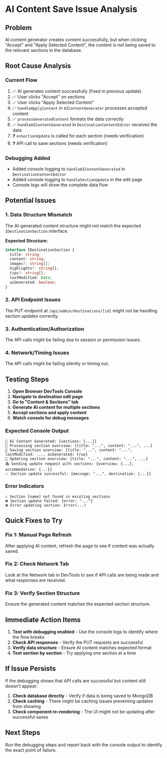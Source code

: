 # AI Content Save Issue Analysis

## Problem
AI content generator creates content successfully, but when clicking "Accept" and "Apply Selected Content", the content is not being saved to the relevant sections in the database.

## Root Cause Analysis

### Current Flow
1. ✅ AI generates content successfully (fixed in previous update)
2. ✅ User clicks "Accept" on sections
3. ✅ User clicks "Apply Selected Content"
4. ✅ `handleApplyContent` in `AIContentGenerator` processes accepted content
5. ✅ `processGeneratedContent` formats the data correctly
6. ✅ `handleAIContentGenerated` in `DestinationContentEditor` receives the data
7. ❓ `onSectionUpdate` is called for each section (needs verification)
8. ❓ API call to save sections (needs verification)

### Debugging Added
- Added console logging to `handleAIContentGenerated` in `DestinationContentEditor`
- Added console logging to `handleSectionUpdate` in the edit page
- Console logs will show the complete data flow

## Potential Issues

### 1. Data Structure Mismatch
The AI-generated content structure might not match the expected `IDestinationSection` interface.

**Expected Structure:**
```typescript
interface IDestinationSection {
  title: string;
  content: string;
  images?: string[];
  highlights?: string[];
  tips?: string[];
  lastModified: Date;
  aiGenerated: boolean;
}
```

### 2. API Endpoint Issues
The PUT endpoint at `/api/admin/destinations/[id]` might not be handling section updates correctly.

### 3. Authentication/Authorization
The API calls might be failing due to session or permission issues.

### 4. Network/Timing Issues
The API calls might be failing silently or timing out.

## Testing Steps

1. **Open Browser DevTools Console**
2. **Navigate to destination edit page**
3. **Go to "Content & Sections" tab**
4. **Generate AI content for multiple sections**
5. **Accept sections and apply content**
6. **Watch console for debug messages**

### Expected Console Output
```
🤖 AI Content Generated: {sections: {...}}
📝 Processing section overview: {title: "...", content: "...", ...}
💾 Saving section overview: {title: "...", content: "...", lastModified: ..., aiGenerated: true}
🔄 Updating section overview: {title: "...", content: "...", ...}
📤 Sending update request with sections: {overview: {...}, accommodation: {...}}
✅ Section update successful: {message: "...", destination: {...}}
```

### Error Indicators
```
⚠️ Section [name] not found in existing sections
❌ Section update failed: {error: "..."}
❌ Error updating section: Error(...)
```

## Quick Fixes to Try

### Fix 1: Manual Page Refresh
After applying AI content, refresh the page to see if content was actually saved.

### Fix 2: Check Network Tab
Look at the Network tab in DevTools to see if API calls are being made and what responses are received.

### Fix 3: Verify Section Structure
Ensure the generated content matches the expected section structure.

## Immediate Action Items

1. **Test with debugging enabled** - Use the console logs to identify where the flow breaks
2. **Check API responses** - Verify the PUT requests are successful
3. **Verify data structure** - Ensure AI content matches expected format
4. **Test section by section** - Try applying one section at a time

## If Issue Persists

If the debugging shows that API calls are successful but content still doesn't appear:

1. **Check database directly** - Verify if data is being saved to MongoDB
2. **Check caching** - There might be caching issues preventing updates from showing
3. **Check component re-rendering** - The UI might not be updating after successful saves

## Next Steps

Run the debugging steps and report back with the console output to identify the exact point of failure.